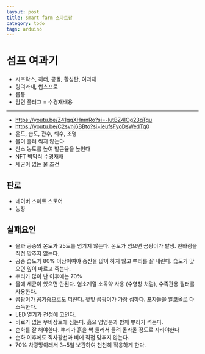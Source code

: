 ```yaml
---
layout: post
title: smart farm 스마트팜
category: todo
tags: arduino
---
```


# 섬프 여과기
* 시포락스, 히터, 콩돌, 활성탄, 여과재
* 링여과재, 썹스프로
* 룹통
* 암면 플러그 = 수경재배용

---

* https://youtu.be/Z41ggXHmnRo?si=-lutBZ4lOg23qTgu
* https://youtu.be/C2svnj6BBto?si=ieufsFyoDsWedTq0
* 온도, 습도, 관수, 퇴수, 조명
* 물이 흘러 썩지 않는다
* 산소 농도를 높여 발근율을 높인다
* NFT 박막식 수경재배
* 세균이 없는 물 조건

## 판로
* 네이버 스마트 스토어
* 농장

## 실패요인
* 물과 공중의 온도가 25도를 넘기지 않는다. 온도가 넘으면 곰팡이가 발생. 찬바람을 직접 맞추지 않는다.
* 공중 습도가 80% 이상이여야 증산을 많이 하지 않고 뿌리를 잘 내린다. 습도가 맞으면 잎이 마르고 죽는다.
* 뿌리가 많이 난 이후에는 70%
* 물에 세균이 있으면 안된다. 염소계열 소독약 사용 (수영창 처럼), 수족관용 필터를 사용한다.
* 곰팡이가 공기중으로도 퍼진다. 쟂빛 곰팡이가 가장 심하다. 포자들을 알코올로 다 소독한다.
* LED 열기가 천정에 고인다.
* 비료가 없는 무비상토에 심는다. 흙으 영영분과 함께 뿌리가 썩는다.
* 순화를 잘 해야한다. 뿌리가 흙을 싹 둘러서 들려 올라올 정도로 자라야한다
* 순화 이후에도 직사광선과 비에 직접 맞추지 않는다.
* 70% 차광망아래서 3~5일 보관하여 천천히 적응하게 한다.